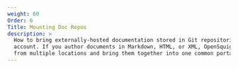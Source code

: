 ```yaml
---
weight: 60
Order: 6
Title: Mounting Doc Repos
description: >
  How to bring externally-hosted documentation stored in Git repositories into your OpenSquiggly
  account. If you author documents in Markdown, HTML, or XML, OpenSquiggly can retrieve documentation
  from multiple locations and bring them together into one common portal.
---
```

